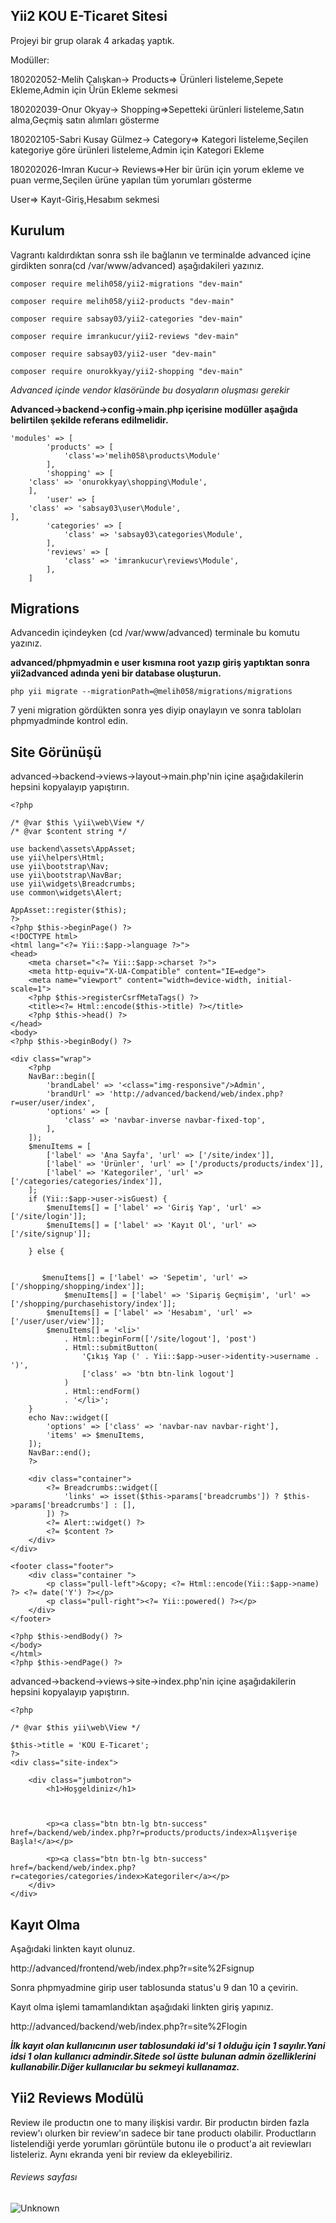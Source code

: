 ## Yii2 KOU E-Ticaret Sitesi

Projeyi bir grup olarak 4 arkadaş yaptık.

Modüller:

180202052-Melih Çalışkan-> Products=> Ürünleri listeleme,Sepete Ekleme,Admin için Ürün Ekleme sekmesi

180202039-Onur Okyay-> Shopping=>Sepetteki ürünleri listeleme,Satın alma,Geçmiş satın alımları gösterme

180202105-Sabri Kusay Gülmez-> Category=> Kategori listeleme,Seçilen kategoriye göre ürünleri listeleme,Admin için Kategori Ekleme

180202026-Imran Kucur-> Reviews=>Her bir ürün için yorum ekleme ve puan verme,Seçilen ürüne yapılan tüm yorumları gösterme

User=> Kayıt-Giriş,Hesabım sekmesi

## Kurulum
Vagrantı kaldırdıktan sonra ssh ile bağlanın ve terminalde advanced içine girdikten sonra(cd /var/www/advanced) aşağıdakileri yazınız.

```
composer require melih058/yii2-migrations "dev-main"

composer require melih058/yii2-products "dev-main"

composer require sabsay03/yii2-categories "dev-main"

composer require imrankucur/yii2-reviews "dev-main"

composer require sabsay03/yii2-user "dev-main"

composer require onurokkyay/yii2-shopping "dev-main"
```



*Advanced içinde vendor klasöründe bu dosyaların oluşması gerekir*

**Advanced->backend->config->main.php içerisine modüller aşağıda belirtilen şekilde referans edilmelidir.**


```
'modules' => [
        'products' => [
            'class'=>'melih058\products\Module'
        ],
        'shopping' => [
    'class' => 'onurokkyay\shopping\Module',
    ],
        'user' => [
    'class' => 'sabsay03\user\Module',
],
        'categories' => [
            'class' => 'sabsay03\categories\Module',
        ],
        'reviews' => [
            'class' => 'imrankucur\reviews\Module',
        ],
    ]
```

## Migrations

Advancedin içindeyken (cd /var/www/advanced) terminale bu komutu yazınız.

**advanced/phpmyadmin e user kısmına root yazıp giriş yaptıktan sonra yii2advanced adında yeni bir database oluşturun.**

```
php yii migrate --migrationPath=@melih058/migrations/migrations
```
7 yeni migration gördükten sonra yes diyip onaylayın ve sonra tabloları phpmyadminde kontrol edin.

## Site Görünüşü

advanced->backend->views->layout->main.php'nin içine aşağıdakilerin hepsini kopyalayıp yapıştırın.

```
<?php

/* @var $this \yii\web\View */
/* @var $content string */

use backend\assets\AppAsset;
use yii\helpers\Html;
use yii\bootstrap\Nav;
use yii\bootstrap\NavBar;
use yii\widgets\Breadcrumbs;
use common\widgets\Alert;

AppAsset::register($this);
?>
<?php $this->beginPage() ?>
<!DOCTYPE html>
<html lang="<?= Yii::$app->language ?>">
<head>
    <meta charset="<?= Yii::$app->charset ?>">
    <meta http-equiv="X-UA-Compatible" content="IE=edge">
    <meta name="viewport" content="width=device-width, initial-scale=1">
    <?php $this->registerCsrfMetaTags() ?>
    <title><?= Html::encode($this->title) ?></title>
    <?php $this->head() ?>
</head>
<body>
<?php $this->beginBody() ?>

<div class="wrap">
    <?php
    NavBar::begin([
        'brandLabel' => '<class="img-responsive"/>Admin',
        'brandUrl' => 'http://advanced/backend/web/index.php?r=user/user/index',
        'options' => [
            'class' => 'navbar-inverse navbar-fixed-top',
        ],
    ]);
    $menuItems = [
        ['label' => 'Ana Sayfa', 'url' => ['/site/index']],
        ['label' => 'Ürünler', 'url' => ['/products/products/index']],
        ['label' => 'Kategoriler', 'url' => ['/categories/categories/index']],
    ];
    if (Yii::$app->user->isGuest) {
        $menuItems[] = ['label' => 'Giriş Yap', 'url' => ['/site/login']];
        $menuItems[] = ['label' => 'Kayıt Ol', 'url' => ['/site/signup']];

    } else {


       $menuItems[] = ['label' => 'Sepetim', 'url' => ['/shopping/shopping/index']];
            $menuItems[] = ['label' => 'Sipariş Geçmişim', 'url' => ['/shopping/purchasehistory/index']];
        $menuItems[] = ['label' => 'Hesabım', 'url' => ['/user/user/view']];
        $menuItems[] = '<li>'
            . Html::beginForm(['/site/logout'], 'post')
            . Html::submitButton(
                'Çıkış Yap (' . Yii::$app->user->identity->username . ')',
                ['class' => 'btn btn-link logout']
            )
            . Html::endForm()
            . '</li>';
    }
    echo Nav::widget([
        'options' => ['class' => 'navbar-nav navbar-right'],
        'items' => $menuItems,
    ]);
    NavBar::end();
    ?>

    <div class="container">
        <?= Breadcrumbs::widget([
            'links' => isset($this->params['breadcrumbs']) ? $this->params['breadcrumbs'] : [],
        ]) ?>
        <?= Alert::widget() ?>
        <?= $content ?>
    </div>
</div>

<footer class="footer">
    <div class="container ">
        <p class="pull-left">&copy; <?= Html::encode(Yii::$app->name) ?> <?= date('Y') ?></p>
        <p class="pull-right"><?= Yii::powered() ?></p>
    </div>
</footer>

<?php $this->endBody() ?>
</body>
</html>
<?php $this->endPage() ?>
```

advanced->backend->views->site->index.php'nin içine aşağıdakilerin hepsini kopyalayıp yapıştırın.

```
<?php

/* @var $this yii\web\View */

$this->title = 'KOU E-Ticaret';
?>
<div class="site-index">

    <div class="jumbotron">
        <h1>Hoşgeldiniz</h1>



        <p><a class="btn btn-lg btn-success" href=/backend/web/index.php?r=products/products/index>Alışverişe Başla!</a></p>

        <p><a class="btn btn-lg btn-success" href=/backend/web/index.php?r=categories/categories/index>Kategoriler</a></p>
    </div>
</div>

```



## Kayıt Olma
Aşağıdaki linkten kayıt olunuz.

http://advanced/frontend/web/index.php?r=site%2Fsignup

Sonra phpmyadmine girip user tablosunda status'u 9 dan 10 a çevirin. 

Kayıt olma işlemi tamamlandıktan aşağıdaki linkten giriş yapınız.

http://advanced/backend/web/index.php?r=site%2Flogin

***İlk kayıt olan kullanıcının user tablosundaki id'si 1 olduğu için 1 sayılır.Yani idsi 1 olan kullanıcı admindir.Sitede sol üstte bulunan admin özelliklerini kullanabilir.Diğer kullanıcılar bu sekmeyi kullanamaz.***

## Yii2 Reviews Modülü
Review ile productın one to many ilişkisi vardır. Bir productın birden fazla review'ı olurken bir review'ın sadece bir tane productı olabilir. Productların listelendiği yerde yorumları görüntüle butonu ile o product'a ait reviewları listeleriz. Aynı ekranda yeni bir review da ekleyebiliriz.

###### Reviews sayfası
![Unknown](<unknown.png>)



 

